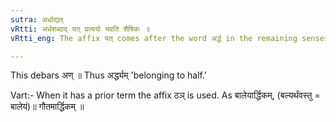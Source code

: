 ```yaml
---
sutra: अर्धाद्यत्
vRtti: अर्धशब्दाद् यत् प्रत्ययो भवति शैषिकः ॥
vRtti_eng: The affix यत् comes after the word अर्द्ध in the remaining senses.

---
```

This debars अण् ॥ Thus अर्द्ध्यम् 'belonging to half.'

Vart:- When it has a prior term the affix ठञ् is used. As बालेयार्द्धिकम्, (बल्यर्थंवस्तु = बालेयं)॥ गौतमार्द्धिकम् ॥
